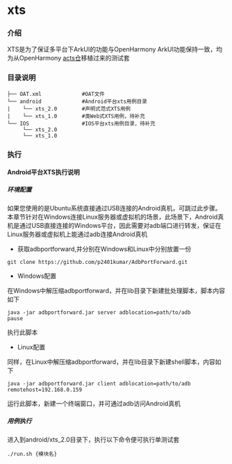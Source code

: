 # xts

### 介绍
XTS是为了保证多平台下ArkUI的功能与OpenHarmony ArkUI功能保持一致，均为从OpenHarmony [acts仓](https://gitee.com/openharmony/xts_acts/tree/master/arkui)移植过来的测试套

### 目录说明

```
├── OAT.xml             #OAT文件
└── android             #Android平台xts用例目录
|    └── xts_2.0        #声明式范式XTS用例
|    └── xts_1.0        #类Web式XTS用例，待补充
└── IOS                 #IOS平台xts用例目录，待补充
     └── xts_2.0
     └── xts_1.0
```

### 执行

#### Android平台XTS执行说明

##### 环境配置

如果您使用的是Ubuntu系统直接通过USB连接的Android真机，可跳过此步骤。本章节针对在Windows连接Linux服务器或虚拟机的场景，此场景下，Android真机是通过USB直接连接的Windows平台，因此需要对adb端口进行转发，保证在Linux服务器或虚拟机上能通过adb连接Android真机

* 获取adbportforward,并分别在Windows和Linux中分别放置一份
```
git clone https://github.com/p2401kumar/AdbPortForward.git
```

* Windows配置

在Windows中解压缩adbportforward，并在lib目录下新建批处理脚本，脚本内容如下
```
java -jar adbportforward.jar server adblocation=path/to/adb
pause
```
执行此脚本

* Linux配置

同样，在Linux中解压缩adbportforward，并在lib目录下新建shell脚本，内容如下
```
java -jar adbportforward.jar client adblocation=path/to/adb remotehost=192.168.0.159

```
运行此脚本，新建一个终端窗口，并可通过adb访问Android真机

##### 用例执行

进入到android/xts_2.0目录下，执行以下命令便可执行单测试套

```
./run.sh {模块名}
```



